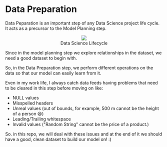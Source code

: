 # Data Preparation

Data Peparation is an important step of any Data Science project life cycle.
It acts as a precursor to the Model Planning step. 
<center>
  <figure>
    <img src="https://user-images.githubusercontent.com/32167236/98797542-b7782080-2432-11eb-9c34-c44e74f19022.png">
    <figcaption>Data Science Lifecycle</figcaption>
  </figure>
</center>

Since in the model planning step we explore relationships in the dataset, we need a good dataset to begin with.

So, in the Data Preparation step, we perform different operations on the data so that our model can easily learn from it.

Even in my work life, I always catch data feeds having problems that need to be cleared in this step before moving on like:

* NULL values
* Misspelled headers
* Unreal values (out of bounds, for example, 500 m cannot be the height of a person :laughing:)
* Leading/Trailing whitespace
* Invalid values ("Random String" cannot be the price of a product.)

So. in this repo, we will deal with these issues and at the end of it we should have a good, clean dataset to build our model on! :)

